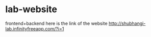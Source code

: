# lab-website 
frontend+backend
here is the link of the website http://shubhangi-lab.infinityfreeapp.com/?i=1
